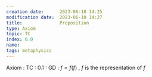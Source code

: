 ```yaml
---
creation date:		2023-06-10 14:25
modification date:	2023-06-10 14:27
title: 				Proposition
type: Axiom
topic: TC
index: 0.0
name:
tags: metaphysics
---
```

Axiom : TC : 0.1 : GD :  $f = f(f)$ , $f$ is the representation of $f$

